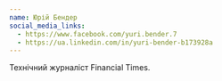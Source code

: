 ```yaml
---
name: Юрій Бендер
social_media_links:
  - https://www.facebook.com/yuri.bender.7
  - https://ua.linkedin.com/in/yuri-bender-b173928a
---
```


Технічний журналіст Financial Times.
